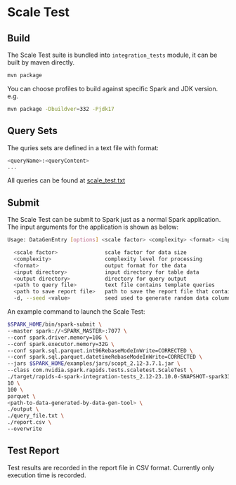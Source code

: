 # Scale Test

## Build

The Scale Test suite is bundled into `integration_tests` module, it can be built by maven directly.

```bash
mvn package
```

You can choose profiles to build against specific Spark and JDK version. e.g.

```bash
mvn package -Dbuildver=332 -Pjdk17
```

## Query Sets
The quries sets are defined in a text file with format:
```bash
<queryName>:<queryContent>
...
```

All queries can be found at [scale_test.txt](./src/test/resources/scale_test.txt)

## Submit

The Scale Test can be submit to Spark just as a normal Spark application.
The input arguments for the application is shown as below:

```bash
Usage: DataGenEntry [options] <scale factor> <complexity> <format> <input directory> <output directory> <path to query file> <path to save report file>

  <scale factor>               scale factor for data size
  <complexity>                 complexity level for processing
  <format>                     output format for the data
  <input directory>            input directory for table data
  <output directory>           directory for query output
  <path to query file>         text file contains template queries
  <path to save report file>   path to save the report file that contains test results
  -d, --seed <value>           seed used to generate random data columns. default is 41 if not specified
```

An example command to launch the Scale Test:

```bash
$SPARK_HOME/bin/spark-submit \
--master spark://<SPARK_MASTER>:7077 \
--conf spark.driver.memory=10G \
--conf spark.executor.memory=32G \
--conf spark.sql.parquet.int96RebaseModeInWrite=CORRECTED \
--conf spark.sql.parquet.datetimeRebaseModeInWrite=CORRECTED \
--jars $SPARK_HOME/examples/jars/scopt_2.12-3.7.1.jar \
--class com.nvidia.spark.rapids.tests.scaletest.ScaleTest \
./target/rapids-4-spark-integration-tests_2.12-23.10.0-SNAPSHOT-spark332.jar \
10 \
100 \
parquet \
<path-to-data-generated-by-data-gen-tool> \
./output \
./query_file.txt \
./report.csv \
--overwrite

```

## Test Report

Test results are recorded in the report file in CSV format. Currently only execution time is recorded.